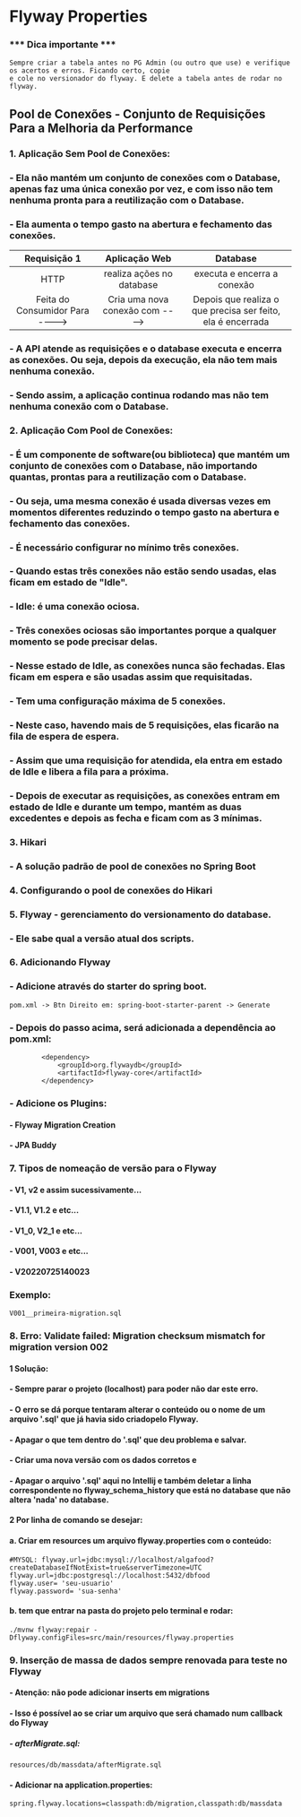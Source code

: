 # Flyway Properties
### *** Dica importante ***
````
Sempre criar a tabela antes no PG Admin (ou outro que use) e verifique os acertos e erros. Ficando certo, copie
e cole no versionador do flyway. E delete a tabela antes de rodar no flyway.
````
## Pool de Conexões - Conjunto de Requisições Para a Melhoria da Performance
### 1. Aplicação Sem Pool de Conexões:
### - Ela não mantém um conjunto de conexões com o Database, apenas faz uma única conexão por vez, e com isso não tem nenhuma pronta para a reutilização com o Database.
### - Ela aumenta o tempo gasto na abertura e fechamento das conexões.

|   Requisição 1   |  Aplicação Web  |    Database    |
| :---:         |     :---:      |          :---: |
| HTTP    | realiza ações no database      | executa e encerra a conexão      |
| Feita do Consumidor Para ---->   | Cria uma nova conexão com ---->     | Depois que realiza o que precisa ser feito, ela é encerrada    |

### - A API atende as requisições e o database executa e encerra as conexões. Ou seja, depois da execução, ela não tem mais nenhuma conexão.
### - Sendo assim, a aplicação continua rodando mas não tem nenhuma conexão com o Database.


### 2. Aplicação Com Pool de Conexões:
### - É um componente de software(ou biblioteca) que mantém um conjunto de conexões com o Database, não importando quantas, prontas para a reutilização com o Database.
### - Ou seja, uma mesma conexão é usada diversas vezes em momentos diferentes reduzindo o tempo gasto na abertura e fechamento das conexões.
### - É necessário configurar no mínimo três conexões.
### - Quando estas três conexões não estão sendo usadas, elas ficam em estado de "Idle".
### - Idle: é uma conexão ociosa.
### - Três conexões ociosas são importantes porque a qualquer momento se pode precisar delas.
### - Nesse estado de Idle, as conexões nunca são fechadas. Elas ficam em espera e são usadas assim que requisitadas.
### - Tem uma configuração máxima de 5 conexões.
### - Neste caso, havendo mais de 5 requisições, elas ficarão na fila de espera de espera.
### - Assim que uma requisição for atendida, ela entra em estado de Idle e libera a fila para a próxima.
### - Depois de executar as requisições, as conexões entram em estado de Idle e durante um tempo, mantém as duas excedentes e depois as fecha e ficam com as 3 mínimas.

### 3. Hikari
### - A solução padrão de pool de conexões no Spring Boot
### 4. Configurando o pool de conexões do Hikari

### 5. Flyway - gerenciamento do versionamento do database.
### - Ele sabe qual a versão atual dos scripts.
### 6. Adicionando Flyway
### - Adicione através do starter do spring boot.
````
pom.xml -> Btn Direito em: spring-boot-starter-parent -> Generate
````
### - Depois do passo acima, será adicionada a dependência ao pom.xml:
````
        <dependency>
            <groupId>org.flywaydb</groupId>
            <artifactId>flyway-core</artifactId>
        </dependency>
````
### - Adicione os Plugins:
#### - Flyway Migration Creation
#### - JPA Buddy

### 7. Tipos de nomeação de versão para o Flyway
#### - V1, v2 e assim sucessivamente...
#### - V1.1, V1.2 e etc...
#### - V1_0, V2_1 e etc...
#### - V001, V003 e etc...
#### - V20220725140023
### Exemplo:
````
V001__primeira-migration.sql
````

### 8. Erro: Validate failed: Migration checksum mismatch for migration version 002
#### 1 Solução:
#### - Sempre parar o projeto (localhost) para poder não dar este erro.
#### - O erro se dá porque tentaram alterar o conteúdo ou o nome de um arquivo '.sql' que já havia sido criadopelo Flyway.
#### - Apagar o que tem dentro do '.sql' que deu problema e salvar.
#### - Criar uma nova versão com os dados corretos e
#### - Apagar o arquivo '.sql' aqui no Intellij e também deletar a linha correspondente no flyway_schema_history que está no database que não altera 'nada' no database.
#### 2 Por linha de comando se desejar: 
#### a. Criar em resources um arquivo flyway.properties com o conteúdo:
````
#MYSQL: flyway.url=jdbc:mysql://localhost/algafood?createDatabaseIfNotExist=true&serverTimezone=UTC
flyway.url=jdbc:postgresql://localhost:5432/dbfood
flyway.user= 'seu-usuario'
flyway.password= 'sua-senha'
````
#### b. tem que entrar na pasta do projeto pelo terminal e rodar:
````
./mvnw flyway:repair -Dflyway.configFiles=src/main/resources/flyway.properties
````
### 9. Inserção de massa de dados sempre renovada para teste no Flyway
#### - Atenção: não pode adicionar inserts em migrations
#### - Isso é possível ao se criar um arquivo que será chamado num callback do Flyway
##### - afterMigrate.sql:
````
resources/db/massdata/afterMigrate.sql
````
#### - Adicionar na application.properties:
````
spring.flyway.locations=classpath:db/migration,classpath:db/massdata
````

